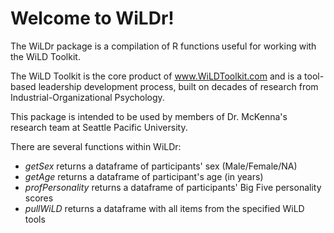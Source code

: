 # Welcome to WiLDr!

The WiLDr package is a compilation of R functions useful for working with the WiLD Toolkit. 

The WiLD Toolkit is the core product of www.WiLDToolkit.com and is a tool-based leadership development process, built on decades of research from Industrial-Organizational Psychology.

This package is intended to be used by members of Dr. McKenna's research team at Seattle Pacific University.

There are several functions within WiLDr:
* _getSex_ returns a dataframe of participants' sex (Male/Female/NA)
* _getAge_ returns a dataframe of participant's age (in years)
* _profPersonality_ returns a dataframe of participants' Big Five personality scores
* _pullWiLD_ returns a dataframe with all items from the specified WiLD tools
